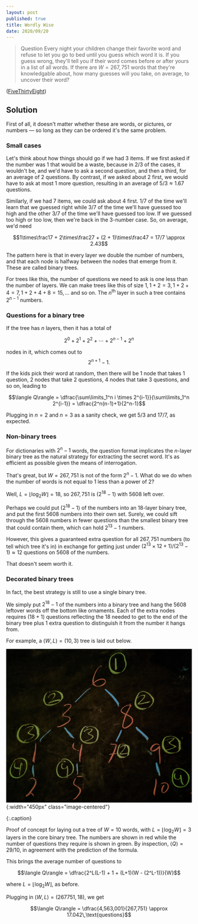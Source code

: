 ```yaml
---
layout: post
published: true
title: Wordly Wise
date: 2020/09/20
---
```


>Question Every night your children change their favorite word and refuse to let you go to bed until you guess which word it is. If you guess wrong, they'll tell you if their word comes before or after yours in a list of all words. If there are $W = 267,751$ words that they're knowledgable about, how many guesses will you take, on average, to uncover their word?

<!--more-->

([FiveThirtyEight](https://fivethirtyeight.com/features/can-you-break-a-very-expensive-centrifuge/))

## Solution

First of all, it doesn't matter whether these are words, or pictures, or numbers — so long as they can be ordered it's the same problem. 

### Small cases

Let's think about how things should go if we had $3$ items. If we first asked if the number was $1$ that would be a waste, because in $2/3$ of the cases, it wouldn't be, and we'd have to ask a second question, and then a third, for an average of $2$ questions. By contrast, if we asked about $2$ first, we would have to ask at most $1$ more question, resulting in an average of $5/3 \approx 1.67$ questions.

Similarly, if we had $7$ items, we could ask about $4$ first. $1/7$ of the time we'll learn that we guessed right while $3/7$ of the time we'll have guessed too high and the other $3/7$ of the time we'll have guessed too low. If we guessed too high or too low, then we're back in the $3$-number case. So, on average, we'd need 

$$1\times\frac17 + 2\times\frac27 + (2 + 1)\times\frac47 = 17/7 \approx 2.43$$

The pattern here is that in every layer we double the number of numbers, and that each node is halfway between the nodes that emerge from it. These are called binary trees. 

For trees like this, the number of questions we need to ask is one less than the number of layers. We can make trees like this of size $1, 1+2=3,1+2+4=7,1+2+4+8=15, \ldots$ and so on. The $n^\text{th}$ layer in such a tree contains $2^{n-1}$ numbers.


### Questions for a binary tree 

If the tree has $n$ layers, then it has a total of 

$$2^0 + 2^1 + 2^2 + \cdots + 2^{n-1} + 2^n$$

nodes in it, which comes out to $$2^{n+1} - 1.$$ 

If the kids pick their word at random, then there will be $1$ node that takes $1$ question, $2$ nodes that take $2$ questions, $4$ nodes that take $3$ questions, and so on, leading to

$$\langle Q\rangle = \dfrac{\sum\limits_1^n i \times 2^{i-1}}{\sum\limits_1^n 2^{i-1}} = \dfrac{2^n(n-1)+1}{2^n-1}$$

Plugging in $n=2$ and $n=3$ as a sanity check, we get $5/3$ and $17/7,$ as expected.


### Non-binary trees

For dictionaries with $2^n - 1$ words, the question format implicates the $n$-layer binary tree as the natural strategy for extracting the secret word. It's as efficient as possible given the means of interrogation. 

That's great, but $W = 267,751$ is not of the form $2^n - 1.$ What do we do when the number of words is not equal to $1$ less than a power of $2$?

Well, $L = \lfloor\log_2 W \rfloor = 18,$ so $267,751$ is $(2^{18} - 1)$ with $5608$ left over.

Perhaps we could put $(2^{18}-1)$ of the numbers into an $18$-layer binary tree, and put the first $5608$ numbers into their own set. Surely, we could sift through the $5608$ numbers in fewer questions than the smallest binary tree that could contain them, which can hold $2^{13} - 1$ numbers. 

However, this gives a guaranteed extra question for all $267,751$ numbers (to tell which tree it's in) in exchange for getting just under $(2^{13}\times 12 + 1)/(2^{13}-1) \approx 12$ questions on $5608$ of the numbers.

That doesn't seem worth it. 

### Decorated binary trees

In fact, the best strategy is still to use a single binary tree. 

We simply put $2^{18}-1$ of the numbers into a binary tree and hang the $5608$ leftover words off the bottom like ornaments. Each of the extra nodes requires $(18+1)$ questions reflecting the $18$ needed to get to the end of the binary tree plus $1$ extra question to distinguish it from the number it hangs from. 

For example, a $(W,L) = (10,3)$ tree is laid out below.

![](/img/5637347A-6208-421C-A627-6534199B7BB9.jpeg){:width="450px" class="image-centered"}

{:.caption}

Proof of concept for laying out a tree of $W=10$ words, with $L=\lfloor\log_2 W\rfloor = 3$ layers in the core binary tree. The numbers are shown in red while the number of questions they require is shown in green. By inspection, $\langle Q\rangle = 29/10,$ in agreement with the prediction of the formula.

This brings the average number of questions to 

$$\langle Q\rangle = \dfrac{2^L(L-1) + 1 + (L+1)(W - (2^L-1))}{W}$$

where $L = \lfloor\log_2 W\rfloor,$ as before. 

Plugging in $(W,L) = (267751, 18),$ we get 

$$\langle Q\rangle = \dfrac{4,563,001}{267,751} \approx 17.042\,\text{questions}$$


<br>
